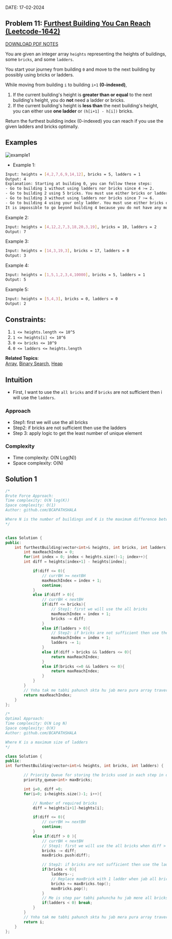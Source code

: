 DATE: 17-02-2024

## Problem 11: [ Furthest Building You Can Reach (Leetcode-1642) ](https://leetcode.com/problems/furthest-building-you-can-reach/)

[DOWNLOAD PDF NOTES](https://drive.google.com/drive/u/1/folders/1V1lszXbUO97guTtDgW8AWcIkryRB2uW9)

You are given an integer array `heights` representing the heights of buildings, some `bricks`, and some `ladders`.

You start your journey from building `0` and move to the next building by possibly using bricks or ladders.

While moving from building `i` to building `i+1` **(0-indexed)**,

1. If the current building's height is **greater than or equal** to the next building's height, you do **not** need a ladder or bricks.
2. If the current building's height is **less than** the next building's height, you can either use **one ladder** or `(h[i+1] - h[i])` bricks.

Return the furthest building index (0-indexed) you can reach if you use the given ladders and bricks optimally.

## Examples

![example1](https://assets.leetcode.com/uploads/2020/10/27/q4.gif)

- Example 1:

```bash
Input: heights = [4,2,7,6,9,14,12], bricks = 5, ladders = 1
Output: 4
Explanation: Starting at building 0, you can follow these steps:
- Go to building 1 without using ladders nor bricks since 4 >= 2.
- Go to building 2 using 5 bricks. You must use either bricks or ladders because 2 < 7.
- Go to building 3 without using ladders nor bricks since 7 >= 6.
- Go to building 4 using your only ladder. You must use either bricks or ladders because 6 < 9.
It is impossible to go beyond building 4 because you do not have any more bricks or ladders.
```

Example 2:

```bash
Input: heights = [4,12,2,7,3,18,20,3,19], bricks = 10, ladders = 2
Output: 7
```

Example 3:

```bash
Input: heights = [14,3,19,3], bricks = 17, ladders = 0
Output: 3
```

Example 4:

```bash
Input: heights = [1,5,1,2,3,4,10000], bricks = 5, ladders = 1
Output: 5
```

Example 5:

```bash
Input: heights = [5,4,3], bricks = 0, ladders = 0
Output: 2
```

## Constraints:

1. `1 <= heights.length <= 10^5`
2. `1 <= heights[i] <= 10^6`
3. `0 <= bricks <= 10^9`
4. `0 <= ladders <= heights.length`

**Related Topics**:  
[Array](https://leetcode.com/tag/array/), [Binary Search](https://leetcode.com/tag/binary-search/), [Heap](https://leetcode.com/tag/heap/)

## Intuition

- First, I want to use the `all bricks` and if `bricks` are not sufficient then i will use the `ladders`.

### Approach

- Step1: first we will use the all bricks
- Step2: if bricks are not sufficient then use the ladders
- Step 3: apply logic to get the least number of unique element

### Complexity

- Time complexity: O(N Log(N))
- Space complexity: O(N)

## Solution 1

```cpp
/*
Brute Force Approach:
Time complexity: O(N log(K))
Space complexity: O(1)
Author: github.com/BCAPATHSHALA

Where N is the number of buildings and K is the maximum difference between heights
*/


class Solution {
public:
    int furthestBuilding(vector<int>& heights, int bricks, int ladders) {
        int maxReachIndex = 0;
        for(int index = 0; index < heights.size()-1; index++){
        int diff = heights[index+1] - heights[index];

            if(diff <= 0){
                // currBH >= nextBH
                maxReachIndex = index + 1;
                continue;
            }
            else if(diff > 0){
                // currBH < nextBH
                if(diff <= bricks){
                    // Step1: first we will use the all bricks
                    maxReachIndex = index + 1;
                    bricks -= diff;
                }
                else if(ladders > 0){
                    // Step2: if bricks are not sufficient then use the ladders
                    maxReachIndex = index + 1;
                    ladders -= 1;
                }
                else if(diff > bricks && ladders <= 0){
                    return maxReachIndex;
                }
                else if(bricks <=0 && ladders <= 0){
                    return maxReachIndex;
                }
            }
        }
        // Ynha tak me tabhi pahunch skta hu jab mera pura array traverse hu chuka hoga
        return maxReachIndex;
    }
};

```

```cpp
/*
Optimal Approach:
Time complexity: O(N Log N)
Space complexity: O(K)
Author: github.com/BCAPATHSHALA

Where K is a maximum size of ladders
*/

class Solution {
public:
int furthestBuilding(vector<int>& heights, int bricks, int ladders) {

        // Priority Queue for storing the bricks used in each step in decreasing order (Max at top)
        priority_queue<int> maxBricks;

        int i=0, diff =0;
        for(i=0; i<heights.size()-1; i++){

            // Number of required bricks
            diff = heights[i+1]-heights[i];

            if(diff <= 0){
                // currBH >= nextBH
                continue;
            }
            else if(diff > 0 ){
                // currBH < nextBH
                // Step1: first we will use the all bricks when diff > 0
                bricks -= diff;
                maxBricks.push(diff);

                // Step2: if bricks are not sufficient then use the ladders
                if(bricks < 0){
                    ladders--;
                    // Replace maxBrick with 1 ladder when jab all bricks use ho chuke ho
                    bricks += maxBricks.top();
                    maxBricks.pop();
                }
                // Me is step par tabhi pahuncha hu jab mene all bricks and ladders ko use kr liya hai
                if(ladders < 0) break;
            }
        }
        // Ynha tak me tabhi pahunch skta hu jab mera pura array traverse hu chuka hoga
        return i;
    }
};

```
